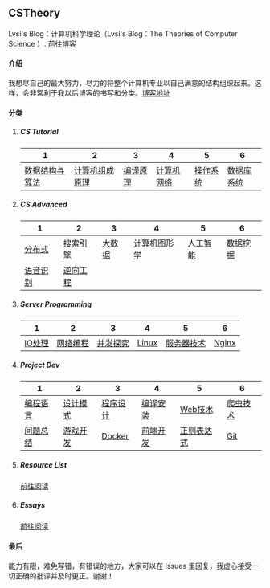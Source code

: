 ## CSTheory
Lvsi's Blog：计算机科学理论（Lvsi's Blog：The Theories of Computer Science ）. [前往博客](https://lvsi-china.github.io/CSTheory/)

#### 介绍

我想尽自己的最大努力，尽力的将整个计算机专业以自己满意的结构组织起来。这样，会非常利于我以后博客的书写和分类。[博客地址](https://lvsi-china.github.io/CSTheory/)
<!-- / [博客 github 仓库地址](https://github.com/Lvsi-China/CSTheory) -->

#### 分类

1. ##### CS Tutorial 

    | 1 | 2 | 3 | 4 | 5 | 6 |
    | --- | --- | --- | --- | --- | --- |
    | [数据结构与算法](https://lvsi-china.github.io/AlgorithmRise/) | [计算机组成原理](./docs/1/计算机组成原理/README.md) | [编译原理](./docs/1/编译原理/README.md) | [计算机网络](./docs/1/计算机网络/README.md) | [操作系统](./docs/1/操作系统/README.md) | [数据库系统](./docs/1/数据库系统/README.md) |

2. ##### CS Advanced

    | 1 | 2 | 3 | 4 | 5 | 6 |
    | --- | --- | --- | --- | --- | --- |
    | [分布式](./docs/2/分布式/README.md) | [搜索引擎](./docs/2/搜索引擎/README.md) | [大数据](./docs/2/大数据/README.md) | [计算机图形学](./docs/2/计算机图形学/README.md)| [人工智能](./docs/2/人工智能/README.md) | [数据挖掘](./docs/2/数据挖掘/README.md) |
    | [语音识别‎](./docs/2/语音识别‎/README.md) | [逆向工程](./docs/2/逆向工程/README.md) | | | | |

3. ##### Server Programming

    | 1 | 2 | 3 | 4 | 5 | 6 |
    | --- | --- | --- | --- | --- | --- |
    | [IO处理](./docs/3/IO处理/README.md) | [网络编程](./docs/3/网络编程/README.md) | [并发探究](./docs/3/并发探究/README.md) | [Linux](./docs/3/Linux/README.md) | [服务器技术](./docs/3/服务器技术/README.md) | [Nginx](./docs/3/Nginx/README.md) |

4. ##### Project Dev

    | 1 | 2 | 3 | 4 | 5 | 6 |
    | --- | --- | --- | --- | --- | --- |
    | [编程语言](./docs/4/编程语言/README.md) | [设计模式](./docs/4/设计模式/README.md) | [程序设计](./docs/4/程序设计/README.md) | [编译安装](./docs/4/编译安装/README.md) | [Web技术](./docs/4/Web技术/README.md) | [爬虫技术](./docs/4/爬虫技术/README.md) |
    | [问题总结](./docs/4/问题总结/README.md) | [游戏开发](./docs/4/游戏开发/README.md) | [Docker](./docs/4/Docker/README.md) | [前端开发](./docs/4/前端开发/README.md) | [正则表达式](./docs/4/正则表达式/README.md) | [Git](./docs/4/Git/README.md) |

5. ##### Resource List
    [前往阅读](./docs/资源列表/README.md)

6. ##### Essays
    [前往阅读](./docs/杂感随记/README.md)

#### 最后

能力有限，难免写错，有错误的地方，大家可以在 Issues 里回复，我虚心接受一切正确的批评并及时更正。谢谢！


